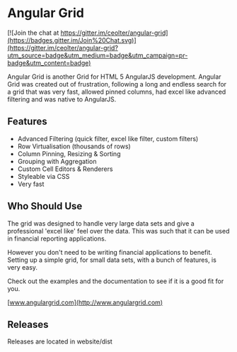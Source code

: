 
Angular Grid
==============

[![Join the chat at https://gitter.im/ceolter/angular-grid](https://badges.gitter.im/Join%20Chat.svg)](https://gitter.im/ceolter/angular-grid?utm_source=badge&utm_medium=badge&utm_campaign=pr-badge&utm_content=badge)

Angular Grid is another Grid for HTML 5 AngularJS development. Angular Grid was created
out of frustration, following a long and endless search for a grid that was very fast,
allowed pinned columns, had excel like advanced filtering and was native to AngularJS.

Features
--------------

- Advanced Filtering (quick filter, excel like filter, custom filters)
- Row Virtualisation (thousands of rows)
- Column Pinning, Resizing & Sorting
- Grouping with Aggregation
- Custom Cell Editors & Renderers
- Styleable via CSS
- Very fast

Who Should Use
--------------

The grid was designed to handle very large data sets and give a professional 'excel like' feel over the data.
This was such that it can be used in financial reporting applications.

However you don't need to be writing financial applications to benefit. Setting up a simple grid, for small
data sets, with a bunch of features, is very easy.

Check out the examples and the documentation to see if it is a good fit for you.

[www.angulargrid.com](http://www.angulargrid.com)

Releases
--------------

Releases are located in website/dist

